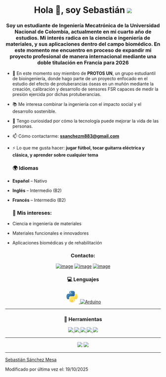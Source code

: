 <h1 align="center">Hola 👋, soy Sebastián <img height="40" src="https://emoji.gg/assets/emoji/7333-parrotdance.gif"></h1>
<h3 align="center">Soy un estudiante de Ingeniería Mecatrónica de la Universidad Nacional de Colombia, actualmente en mi cuarto año de estudios. Mi interés radica en la ciencia e ingeniería de materiales, y sus aplicaciones dentro del campo biomédico. En este momento me encuentro en proceso de expandir mi proyecto profesional de manera internacional mediante una doble titulación en Francia para 2026</h3>

- 🔬 En este momento soy miembro de **PROTOS UN**, un grupo estudiantil de bioingeniería, donde hago parte de un proyecto enfocado en el estudio del efecto de protuberancias óseas en un muñón mediante la creación, calibración y desarrollo de sensores FSR capaces de medir la presión ejercida por dichas protuberancias.

- 📚 Me interesa combinar la ingeniería con el impacto social y el desarrollo sostenible.

- 🔭 Tengo curiosidad por cómo la tecnología puede mejorar la vida de las personas.

- 📫 Cómo contactarme: **ssanchezm883@gmail.com**

- ⚡ Lo que me gusta hacer: **jugar fútbol, tocar guitarra eléctrica y clásica, y aprender sobre cualquier  tema**

  ### 🌍 Idiomas
- **Español** – Nativo  
- **Inglés** – Intermedio (B2)  
- **Francés** – Intermedio (B2)

  ### 🔬 Mis intereses:
- Ciencia e ingeniería de materiales  
- Materiales funcionales e innovadores 
- Aplicaciones biomédicas y de rehabilitación  

<h3 align="center">Contacto:</h3>
<div align="center">

[![image](https://img.shields.io/badge/LinkedIn-0077B5?style=for-the-badge&logo=linkedin&logoColor=white)](https://www.linkedin.com/in/sebastián-sánchez-mesa-7072951a9)
[![image](https://img.shields.io/badge/Instagram-E4405F?style=for-the-badge&logo=instagram&logoColor=white)](https://www.instagram.com/sbstn_szz)
[![image](https://img.shields.io/badge/Gmail-D14836?style=for-the-badge&logo=gmail&logoColor=white)](mailto:ssanchezm883@gmail.com)
  
</div>

<h3 align="center">💻 Lenguajes</h3>

<p align="center">
  <!-- Python -->
  <a href="https://www.python.org" target="_blank">
    <img src="https://raw.githubusercontent.com/devicons/devicon/master/icons/python/python-original.svg" alt="Python" width="45" height="45"/>
  </a>

  <!-- Arduino -->
  <a href="https://www.arduino.cc/" target="_blank">
    <img src="https://cdn.worldvectorlogo.com/logos/arduino-1.svg" alt="Arduino" width="45" height="45"/>
  </a>
</p>

---

<h3 align="center">🧰 Herramientas</h3>

<p align="center">
  <!-- AutoCAD -->
  <a href="https://www.autodesk.com/products/autocad/overview" target="_blank">
    <img src="https://img.shields.io/badge/AutoCAD-E50914?style=flat-square&logo=autodesk&logoColor=white" width="100"/>
  </a>

  <!-- Fusion 360 -->
  <a href="https://www.autodesk.com/products/fusion-360/overview" target="_blank">
    <img src="https://img.shields.io/badge/Fusion360-FF6F00?style=flat-square&logo=autodesk&logoColor=white" width="100"/>
  </a>

  <!-- LTspice -->
  <a href="https://www.analog.com/en/design-center/design-tools-and-calculators/ltspice-simulator.html" target="_blank">
    <img src="https://img.shields.io/badge/LTspice-00599C?style=flat-square&logo=analogdevices&logoColor=white" width="100"/>
  </a>

  <!-- KiCad -->
  <a href="https://www.kicad.org/" target="_blank">
    <img src="https://img.shields.io/badge/KiCad-314CB6?style=flat-square&logo=kicad&logoColor=white" width="100"/>
  </a>

  <!-- DaVinci Resolve -->
  <a href="https://www.blackmagicdesign.com/products/davinciresolve/" target="_blank">
    <img src="https://img.shields.io/badge/DaVinci_Resolve-233A61?style=flat-square&logo=davinciresolve&logoColor=white" width="130"/>
  </a>
</p>

---

<p align="center">
  <img height="150" src="https://github-readme-stats.vercel.app/api?username=ssanchez8&theme=react&show_icons=true&include_all_commits=true" />
  <img height="150" src="https://github-readme-stats.vercel.app/api/top-langs/?username=ssanchez8&theme=react&layout=compact" />
</p>



------

[Sebastián Sánchez Mesa](https://github.com/ssanchez8)

Modificado por última vez el: 19/10/2025
